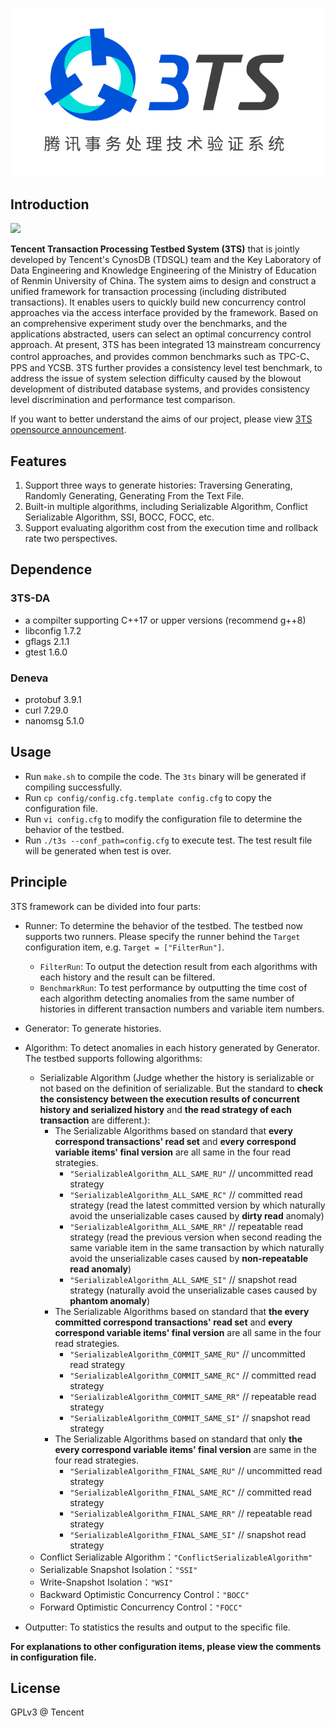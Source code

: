 ![](assets/logo.png)

## Introduction

![](https://img.shields.io/badge/license-GPLv3-brightgreen)

**Tencent Transaction Processing Testbed System (3TS)** that is jointly developed by Tencent's CynosDB (TDSQL) team and the Key Laboratory of Data Engineering and Knowledge Engineering of the Ministry of Education of Renmin University of China. The system aims to design and construct a unified framework for transaction processing (including distributed transactions). It enables users to quickly build new concurrency control approaches via the access interface provided by the framework. Based on an comprehensive experiment study over the benchmarks, and the applications abstracted, users can select an optimal concurrency control approach. At present, 3TS has been integrated 13 mainstream concurrency control approaches, and provides common benchmarks such as TPC-C、PPS and YCSB. 3TS further provides a consistency level test benchmark, to address the issue of system selection difficulty caused by the blowout development of distributed database systems, and provides consistency level discrimination and performance test comparison.

If you want to better understand the aims of our project, please view [3TS opensource announcement](doc/en/announcement.md).

## Features

1. Support three ways to generate histories: Traversing Generating, Randomly Generating, Generating From the Text File.
2. Built-in multiple algorithms, including Serializable Algorithm, Conflict Serializable Algorithm, SSI, BOCC, FOCC, etc. 
3. Support evaluating algorithm cost from the execution time and rollback rate two perspectives.

## Dependence

### 3TS-DA

- a compilter supporting C++17 or upper versions (recommend g++8)
- libconfig 1.7.2
- gflags 2.1.1
- gtest 1.6.0

### Deneva

- protobuf 3.9.1
- curl 7.29.0
- nanomsg 5.1.0

## Usage

- Run `make.sh` to compile the code. The `3ts` binary will be generated if compiling successfully.
- Run `cp config/config.cfg.template config.cfg` to copy the configuration file.
- Run `vi config.cfg` to modify the configuration file to determine the behavior of the testbed.
- Run `./t3s --conf_path=config.cfg` to execute test. The test result file will be generated when test is over.

## Principle

3TS framework can be divided into four parts:

- Runner: To determine the behavior of the testbed. The testbed now supports two runners. Please specify the runner behind the `Target` configuration item, e.g. `Target = ["FilterRun"]`.
  - `FilterRun`: To output the detection result from each algorithms with each history and the result can be filtered.
  - `BenchmarkRun`: To test performance by outputting the time cost of each algorithm detecting anomalies from the same number of histories in different transaction numbers and variable item numbers. 
- Generator: To generate histories.
- Algorithm: To detect anomalies in each history generated by Generator. The testbed supports following algorithms:
  - Serializable Algorithm (Judge whether the history is serializable or not based on the definition of serializable. But the standard to **check the consistency between the execution results of concurrent history and serialized history** and **the read strategy of each transaction** are different.):
    - The Serializable Algorithms based on standard that **every correspond transactions' read set** and **every correspond variable items' final version** are all same in the four read strategies.
      - `"SerializableAlgorithm_ALL_SAME_RU"` // uncommitted read strategy
      - `"SerializableAlgorithm_ALL_SAME_RC"` //  committed read strategy (read the latest committed version by which naturally avoid the unserializable cases caused by **dirty read** anomaly)
      - `"SerializableAlgorithm_ALL_SAME_RR"` // repeatable read strategy (read the previous version when second reading the same variable item in the same transaction by which naturally avoid the unserializable cases caused by **non-repeatable read anomaly**)
      - `"SerializableAlgorithm_ALL_SAME_SI"` // snapshot read strategy (naturally avoid the unserializable cases caused by **phantom anomaly**)
    - The Serializable Algorithms based on standard that **the every committed correspond transactions' read set** and **every correspond  variable items' final version** are all same in the four read strategies.
      - `"SerializableAlgorithm_COMMIT_SAME_RU"` // uncommitted read strategy
      - `"SerializableAlgorithm_COMMIT_SAME_RC"` // committed read strategy
      - `"SerializableAlgorithm_COMMIT_SAME_RR"` // repeatable read strategy
      - `"SerializableAlgorithm_COMMIT_SAME_SI"` // snapshot read strategy
    - The Serializable Algorithms based on standard that only **the every correspond  variable items' final version** are same in the four read strategies.
      - `"SerializableAlgorithm_FINAL_SAME_RU"` // uncommitted read strategy
      - `"SerializableAlgorithm_FINAL_SAME_RC"` // committed read strategy
      - `"SerializableAlgorithm_FINAL_SAME_RR"` // repeatable read strategy
      - `"SerializableAlgorithm_FINAL_SAME_SI"` // snapshot read strategy
  - Conflict Serializable Algorithm：`"ConflictSerializableAlgorithm"`
  - Serializable Snapshot Isolation：`"SSI"`
  - Write-Snapshot Isolation：`"WSI"`
  - Backward Optimistic Concurrency Control：`"BOCC"`
  - Forward Optimistic Concurrency Control：`"FOCC"`

- Outputter: To statistics the results and output to the specific file.

**For explanations to other configuration items, please view the comments in configuration file.**

## License

GPLv3 @ Tencent
